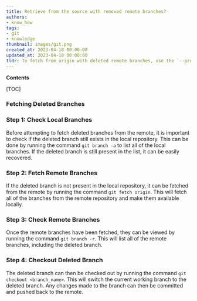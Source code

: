```yaml
---
title: Retrieve from the source with removed remote branches?
authors:
- know_how
tags:
- git
- knowledge
thumbnail: images/git.png
created_at: 2023-04-18 00:00:00
updated_at: 2023-04-18 00:00:00
tldr: To fetch from origin with deleted remote branches, use the `--prune` flag.
---
```


**Contents**

[TOC]

### Fetching Deleted Branches

### Step 1: Check Local Branches

Before attempting to fetch deleted branches from the remote, it is important to check if the deleted branch still exists in the local repository. This can be done by running the command `git branch -a` to list all of the local branches. If the deleted branch is still present in the list, it can be easily recovered.

### Step 2: Fetch Remote Branches

If the deleted branch is not present in the local repository, it can be fetched from the remote by running the command `git fetch origin`. This will fetch all of the branches from the remote repository and make them available locally.

### Step 3: Check Remote Branches

Once the remote branches have been fetched, they can be viewed by running the command `git branch -r`. This will list all of the remote branches, including the deleted branch.

### Step 4: Checkout Deleted Branch

The deleted branch can then be checked out by running the command `git checkout <branch_name>`. This will switch the current working branch to the deleted branch. Any changes made to the branch can then be committed and pushed back to the remote.
